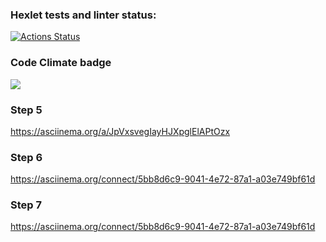 ### Hexlet tests and linter status:
[![Actions Status](https://github.com/Ritsssss/frontend-project-44/actions/workflows/hexlet-check.yml/badge.svg)](https://github.com/Ritsssss/frontend-project-44/actions)

### Code Climate badge 
<a href="https://codeclimate.com/github/Ritsssss/frontend-project-44/maintainability"><img src="https://api.codeclimate.com/v1/badges/a630900a3fd2897d6ee1/maintainability" /></a>

### Step 5
https://asciinema.org/a/JpVxsvegIayHJXpglElAPtOzx

### Step 6
https://asciinema.org/connect/5bb8d6c9-9041-4e72-87a1-a03e749bf61d

### Step 7
https://asciinema.org/connect/5bb8d6c9-9041-4e72-87a1-a03e749bf61d
